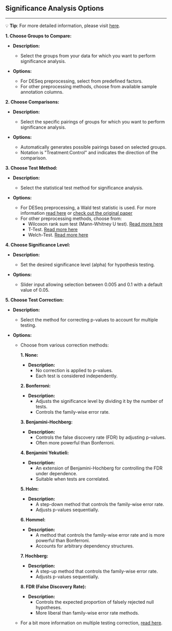 ## Significance Analysis Options

***
💡 **Tip**: For more detailed information, please visit <a href="https://icb-dcm.github.io/cOmicsArt/interface-details/significance-analysis.html#main-panel-" target="_blank">here</a>.

**1. Choose Groups to Compare:**

- **Description:**
  - Select the groups from your data for which you want to perform significance analysis.

- **Options:**
  - For DESeq preprocessing, select from predefined factors.
  - For other preprocessing methods, choose from available sample annotation columns.

**2. Choose Comparisons:**

- **Description:**
  - Select the specific pairings of groups for which you want to perform significance analysis.

- **Options:**
  - Automatically generates possible pairings based on selected groups.
  - Notation is "Treatment:Control" and indicates the direction of the comparison.

**3. Choose Test Method:**

- **Description:**
  - Select the statistical test method for significance analysis.

- **Options:**
  - For DESeq preprocessing, a Wald test statistic is used. For more information [read 
    here](https://en.wikipedia.org/wiki/Wald_test) or [check out the original paper](http://www.jstor.org/stable/1990256)
  - For other preprocessing methods, choose from:
    - Wilcoxon rank sum test (Mann-Whitney U test). [Read more here](https://en.wikipedia.org/wiki/Mann–Whitney_U_test)
    - T-Test. [Read more here](https://en.wikipedia.org/wiki/Student%27s_t-test)
    - Welch-Test. [Read more here](https://en.wikipedia.org/wiki/Welch%27s_t-test)

**4. Choose Significance Level:**

- **Description:**
  - Set the desired significance level (alpha) for hypothesis testing.

- **Options:**
  - Slider input allowing selection between 0.005 and 0.1 with a default value of 0.05.

**5. Choose Test Correction:**

- **Description:**
  - Select the method for correcting p-values to account for multiple testing.

- **Options:**
  - Choose from various correction methods:

    **1. None:**
    
    - **Description:**
      - No correction is applied to p-values.
      - Each test is considered independently.
    
    **2. Bonferroni:**
    
    - **Description:**
      - Adjusts the significance level by dividing it by the number of tests.
      - Controls the family-wise error rate.
    
    **3. Benjamini-Hochberg:**
    
    - **Description:**
      - Controls the false discovery rate (FDR) by adjusting p-values.
      - Often more powerful than Bonferroni.
    
    **4. Benjamini Yekutieli:**
    
    - **Description:**
      - An extension of Benjamini-Hochberg for controlling the FDR under dependence.
      - Suitable when tests are correlated.
    
    **5. Holm:**
    
    - **Description:**
      - A step-down method that controls the family-wise error rate.
      - Adjusts p-values sequentially.
    
    **6. Hommel:**
    
    - **Description:**
      - A method that controls the family-wise error rate and is more powerful than Bonferroni.
      - Accounts for arbitrary dependency structures.
    
    **7. Hochberg:**
    
    - **Description:**
      - A step-up method that controls the family-wise error rate.
      - Adjusts p-values sequentially.
    
    **8. FDR (False Discovery Rate):**
    
    - **Description:**
      - Controls the expected proportion of falsely rejected null hypotheses.
      - More liberal than family-wise error rate methods.

  - For a bit more information on multiple testing correction, [read here](https://en.wikipedia.org/wiki/Multiple_comparisons_problem).

